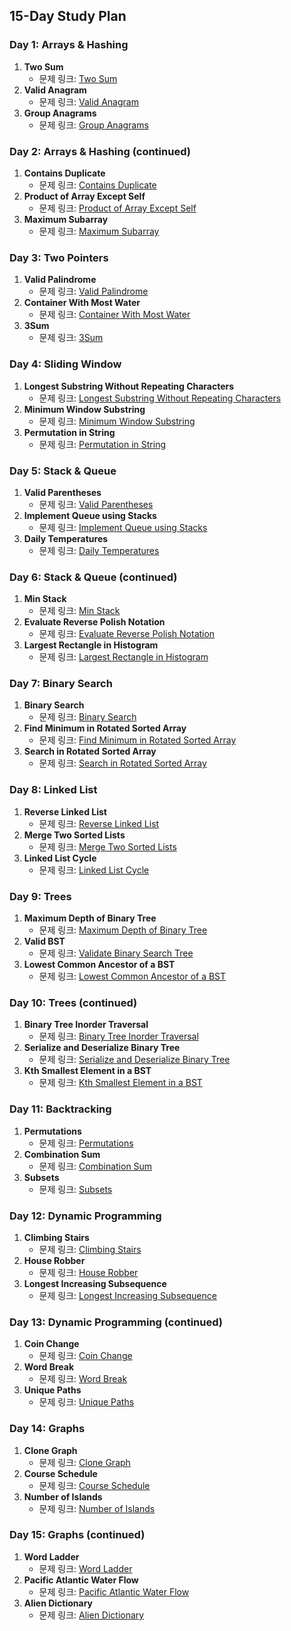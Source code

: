 ## 15-Day Study Plan

### Day 1: Arrays & Hashing
1. **Two Sum**  
   - 문제 링크: [Two Sum](https://leetcode.com/problems/two-sum/)
2. **Valid Anagram**  
   - 문제 링크: [Valid Anagram](https://leetcode.com/problems/valid-anagram/)
3. **Group Anagrams**  
   - 문제 링크: [Group Anagrams](https://leetcode.com/problems/group-anagrams/)

### Day 2: Arrays & Hashing (continued)
1. **Contains Duplicate**  
   - 문제 링크: [Contains Duplicate](https://leetcode.com/problems/contains-duplicate/)
2. **Product of Array Except Self**  
   - 문제 링크: [Product of Array Except Self](https://leetcode.com/problems/product-of-array-except-self/)
3. **Maximum Subarray**  
   - 문제 링크: [Maximum Subarray](https://leetcode.com/problems/maximum-subarray/)

### Day 3: Two Pointers
1. **Valid Palindrome**  
   - 문제 링크: [Valid Palindrome](https://leetcode.com/problems/valid-palindrome/)
2. **Container With Most Water**  
   - 문제 링크: [Container With Most Water](https://leetcode.com/problems/container-with-most-water/)
3. **3Sum**  
   - 문제 링크: [3Sum](https://leetcode.com/problems/3sum/)

### Day 4: Sliding Window
1. **Longest Substring Without Repeating Characters**  
   - 문제 링크: [Longest Substring Without Repeating Characters](https://leetcode.com/problems/longest-substring-without-repeating-characters/)
2. **Minimum Window Substring**  
   - 문제 링크: [Minimum Window Substring](https://leetcode.com/problems/minimum-window-substring/)
3. **Permutation in String**  
   - 문제 링크: [Permutation in String](https://leetcode.com/problems/permutation-in-string/)

### Day 5: Stack & Queue
1. **Valid Parentheses**  
   - 문제 링크: [Valid Parentheses](https://leetcode.com/problems/valid-parentheses/)
2. **Implement Queue using Stacks**  
   - 문제 링크: [Implement Queue using Stacks](https://leetcode.com/problems/implement-queue-using-stacks/)
3. **Daily Temperatures**  
   - 문제 링크: [Daily Temperatures](https://leetcode.com/problems/daily-temperatures/)

### Day 6: Stack & Queue (continued)
1. **Min Stack**  
   - 문제 링크: [Min Stack](https://leetcode.com/problems/min-stack/)
2. **Evaluate Reverse Polish Notation**  
   - 문제 링크: [Evaluate Reverse Polish Notation](https://leetcode.com/problems/evaluate-reverse-polish-notation/)
3. **Largest Rectangle in Histogram**  
   - 문제 링크: [Largest Rectangle in Histogram](https://leetcode.com/problems/largest-rectangle-in-histogram/)

### Day 7: Binary Search
1. **Binary Search**  
   - 문제 링크: [Binary Search](https://leetcode.com/problems/binary-search/)
2. **Find Minimum in Rotated Sorted Array**  
   - 문제 링크: [Find Minimum in Rotated Sorted Array](https://leetcode.com/problems/find-minimum-in-rotated-sorted-array/)
3. **Search in Rotated Sorted Array**  
   - 문제 링크: [Search in Rotated Sorted Array](https://leetcode.com/problems/search-in-rotated-sorted-array/)

### Day 8: Linked List
1. **Reverse Linked List**  
   - 문제 링크: [Reverse Linked List](https://leetcode.com/problems/reverse-linked-list/)
2. **Merge Two Sorted Lists**  
   - 문제 링크: [Merge Two Sorted Lists](https://leetcode.com/problems/merge-two-sorted-lists/)
3. **Linked List Cycle**  
   - 문제 링크: [Linked List Cycle](https://leetcode.com/problems/linked-list-cycle/)

### Day 9: Trees
1. **Maximum Depth of Binary Tree**  
   - 문제 링크: [Maximum Depth of Binary Tree](https://leetcode.com/problems/maximum-depth-of-binary-tree/)
2. **Valid BST**  
   - 문제 링크: [Validate Binary Search Tree](https://leetcode.com/problems/validate-binary-search-tree/)
3. **Lowest Common Ancestor of a BST**  
   - 문제 링크: [Lowest Common Ancestor of a BST](https://leetcode.com/problems/lowest-common-ancestor-of-a-binary-search-tree/)

### Day 10: Trees (continued)
1. **Binary Tree Inorder Traversal**  
   - 문제 링크: [Binary Tree Inorder Traversal](https://leetcode.com/problems/binary-tree-inorder-traversal/)
2. **Serialize and Deserialize Binary Tree**  
   - 문제 링크: [Serialize and Deserialize Binary Tree](https://leetcode.com/problems/serialize-and-deserialize-binary-tree/)
3. **Kth Smallest Element in a BST**  
   - 문제 링크: [Kth Smallest Element in a BST](https://leetcode.com/problems/kth-smallest-element-in-a-bst/)

### Day 11: Backtracking
1. **Permutations**  
   - 문제 링크: [Permutations](https://leetcode.com/problems/permutations/)
2. **Combination Sum**  
   - 문제 링크: [Combination Sum](https://leetcode.com/problems/combination-sum/)
3. **Subsets**  
   - 문제 링크: [Subsets](https://leetcode.com/problems/subsets/)

### Day 12: Dynamic Programming
1. **Climbing Stairs**  
   - 문제 링크: [Climbing Stairs](https://leetcode.com/problems/climbing-stairs/)
2. **House Robber**  
   - 문제 링크: [House Robber](https://leetcode.com/problems/house-robber/)
3. **Longest Increasing Subsequence**  
   - 문제 링크: [Longest Increasing Subsequence](https://leetcode.com/problems/longest-increasing-subsequence/)

### Day 13: Dynamic Programming (continued)
1. **Coin Change**  
   - 문제 링크: [Coin Change](https://leetcode.com/problems/coin-change/)
2. **Word Break**  
   - 문제 링크: [Word Break](https://leetcode.com/problems/word-break/)
3. **Unique Paths**  
   - 문제 링크: [Unique Paths](https://leetcode.com/problems/unique-paths/)

### Day 14: Graphs
1. **Clone Graph**  
   - 문제 링크: [Clone Graph](https://leetcode.com/problems/clone-graph/)
2. **Course Schedule**  
   - 문제 링크: [Course Schedule](https://leetcode.com/problems/course-schedule/)
3. **Number of Islands**  
   - 문제 링크: [Number of Islands](https://leetcode.com/problems/number-of-islands/)

### Day 15: Graphs (continued)
1. **Word Ladder**  
   - 문제 링크: [Word Ladder](https://leetcode.com/problems/word-ladder/)
2. **Pacific Atlantic Water Flow**  
   - 문제 링크: [Pacific Atlantic Water Flow](https://leetcode.com/problems/pacific-atlantic-water-flow/)
3. **Alien Dictionary**  
   - 문제 링크: [Alien Dictionary](https://leetcode.com/problems/alien-dictionary/)
